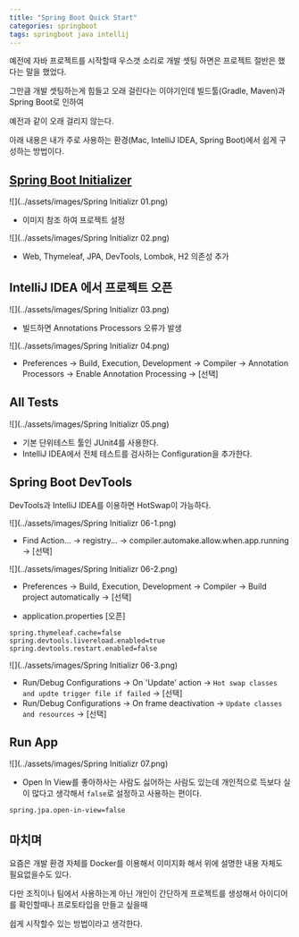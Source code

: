 ```yaml
---
title: "Spring Boot Quick Start"
categories: springboot
tags: springboot java intellij
---
```


예전에 자바 프로젝트를 시작할때 우스갯 소리로 개발 셋팅 하면은 프로젝트 절반은 했다는 말을 했었다.

그만큼 개발 셋팅하는게 힘들고 오래 걸린다는 이야기인데 빌드툴(Gradle, Maven)과 Spring Boot로 인하여

예전과 같이 오래 걸리지 않는다.

아래 내용은 내가 주로 사용하는 환경(Mac, IntelliJ IDEA, Spring Boot)에서 쉽게 구성하는 방법이다.

## [Spring Boot Initializer](https://start.spring.io)
![](../assets/images/Spring Initializr 01.png)

- 이미지 참조 하여 프로젝트 설정

![](../assets/images/Spring Initializr 02.png)

- Web, Thymeleaf, JPA, DevTools, Lombok, H2 의존성 추가

## IntelliJ IDEA 에서 프로젝트 오픈
![](../assets/images/Spring Initializr 03.png)

- 빌드하면 Annotations Processors 오류가 발생

![](../assets/images/Spring Initializr 04.png)

- Preferences -> Build, Execution, Development -> Compiler -> Annotation Processors -> Enable Annotation Processing -> [선택]

## All Tests
![](../assets/images/Spring Initializr 05.png)

- 기본 단위테스트 툴인 JUnit4를 사용한다.
- IntelliJ IDEA에서 전체 테스트를 검사하는 Configuration을 추가한다.

## Spring Boot DevTools
DevTools과 IntelliJ IDEA를 이용하면 HotSwap이 가능하다.

![](../assets/images/Spring Initializr 06-1.png)

- Find Action... -> registry... -> compiler.automake.allow.when.app.running -> [선택]

![](../assets/images/Spring Initializr 06-2.png)

- Preferences -> Build, Execution, Development -> Compiler -> Build project automatically -> [선택]

- application.properties [오픈]

```
spring.thymeleaf.cache=false
spring.devtools.livereload.enabled=true
spring.devtools.restart.enabled=false
```

![](../assets/images/Spring Initializr 06-3.png)

- Run/Debug Configurations -> On 'Update' action -> `Hot swap classes and updte trigger file if failed` -> [선택]
- Run/Debug Configurations -> On frame deactivation -> `Update classes and resources` -> [선택]

## Run App
![](../assets/images/Spring Initializr 07.png)

- Open In View를 좋아하사는 사람도 싫어하는 사람도 있는데 개인적으로 득보다 실이 많다고 생각해서 `false`로 설정하고 사용하는 편이다.

```
spring.jpa.open-in-view=false
```

## 마치며
요즘은 개발 환경 자체를 Docker를 이용해서 이미지화 해서 위에 설명한 내용 자체도 필요없을수도 있다.

다만 조직이나 팀에서 사용하는게 아닌 개인이 간단하게 프로젝트를 생성해서 아이디어를 확인할때나 프로토타입을 만들고 싶을때

쉽게 시작할수 있는 방법이라고 생각한다.



